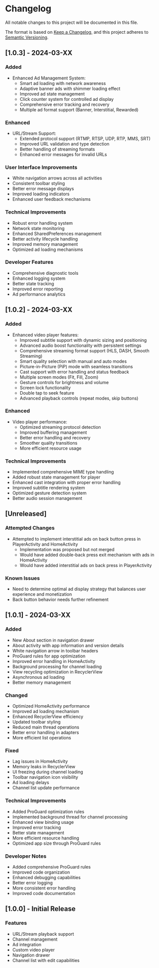 # Changelog

All notable changes to this project will be documented in this file.

The format is based on [Keep a Changelog](https://keepachangelog.com/en/1.0.0/),
and this project adheres to [Semantic Versioning](https://semver.org/spec/v2.0.0.html).

## [1.0.3] - 2024-03-XX

### Added
- Enhanced Ad Management System:
  - Smart ad loading with network awareness
  - Adaptive banner ads with shimmer loading effect
  - Improved ad state management
  - Click counter system for controlled ad display
  - Comprehensive error tracking and recovery
  - Multiple ad format support (Banner, Interstitial, Rewarded)

### Enhanced
- URL/Stream Support:
  - Extended protocol support (RTMP, RTSP, UDP, RTP, MMS, SRT)
  - Improved URL validation and type detection
  - Better handling of streaming formats
  - Enhanced error messages for invalid URLs

### User Interface Improvements
- White navigation arrows across all activities
- Consistent toolbar styling
- Better error message displays
- Improved loading indicators
- Enhanced user feedback mechanisms

### Technical Improvements
- Robust error handling system
- Network state monitoring
- Enhanced SharedPreferences management
- Better activity lifecycle handling
- Improved memory management
- Optimized ad loading mechanisms

### Developer Features
- Comprehensive diagnostic tools
- Enhanced logging system
- Better state tracking
- Improved error reporting
- Ad performance analytics

## [1.0.2] - 2024-03-XX

### Added
- Enhanced video player features:
  - Improved subtitle support with dynamic sizing and positioning
  - Advanced audio boost functionality with persistent settings
  - Comprehensive streaming format support (HLS, DASH, Smooth Streaming)
  - Smart quality selection with manual and auto modes
  - Picture-in-Picture (PiP) mode with seamless transitions
  - Cast support with error handling and status feedback
  - Multiple screen modes (Fit, Fill, Zoom)
  - Gesture controls for brightness and volume
  - Screen lock functionality
  - Double tap to seek feature
  - Advanced playback controls (repeat modes, skip buttons)

### Enhanced
- Video player performance:
  - Optimized streaming protocol detection
  - Improved buffering management
  - Better error handling and recovery
  - Smoother quality transitions
  - More efficient resource usage

### Technical Improvements
- Implemented comprehensive MIME type handling
- Added robust state management for player
- Enhanced cast integration with proper error handling
- Improved subtitle rendering system
- Optimized gesture detection system
- Better audio session management

## [Unreleased]
### Attempted Changes
- Attempted to implement interstitial ads on back button press in PlayerActivity and HomeActivity
  - Implementation was proposed but not merged
  - Would have added double-back press exit mechanism with ads in HomeActivity
  - Would have added interstitial ads on back press in PlayerActivity

### Known Issues
- Need to determine optimal ad display strategy that balances user experience and monetization
- Back button behavior needs further refinement

## [1.0.1] - 2024-03-XX

### Added
- New About section in navigation drawer
- About activity with app information and version details
- White navigation arrow in toolbar headers
- ProGuard rules for app optimization
- Improved error handling in HomeActivity
- Background processing for channel loading
- View recycling optimization in RecyclerView
- Asynchronous ad loading
- Better memory management

### Changed
- Optimized HomeActivity performance
- Improved ad loading mechanism
- Enhanced RecyclerView efficiency
- Updated toolbar styling
- Reduced main thread operations
- Better error handling in adapters
- More efficient list operations

### Fixed
- Lag issues in HomeActivity
- Memory leaks in RecyclerView
- UI freezing during channel loading
- Toolbar navigation icon visibility
- Ad loading delays
- Channel list update performance

### Technical Improvements
- Added ProGuard optimization rules
- Implemented background thread for channel processing
- Enhanced view binding usage
- Improved error tracking
- Better state management
- More efficient resource handling
- Optimized app size through ProGuard rules

### Developer Notes
- Added comprehensive ProGuard rules
- Improved code organization
- Enhanced debugging capabilities
- Better error logging
- More consistent error handling
- Improved code documentation

## [1.0.0] - Initial Release

### Features
- URL/Stream playback support
- Channel management
- Ad integration
- Custom video player
- Navigation drawer
- Channel list with edit capabilities 